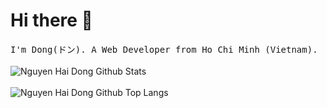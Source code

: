 # Hi there 👋

<p align="start">
  <samp>
I'm Dong(ドン). A Web Developer from Ho Chi Minh (Vietnam).
  </samp>
  <br/>
  <br/>
  <img src="https://github-readme-stats.vercel.app/api?username=haidongNg&count_private=true&show_icons=true" alt="Nguyen Hai Dong Github Stats"></img>
  <br/>
  <br/>
  <img src="https://github-readme-stats.vercel.app/api/top-langs/?username=haidongNg&langs_count=10&exclude_repo=mi-card-flutter&layout=compact" alt="Nguyen Hai Dong Github Top Langs"></img>
</p>

<!--
**haidongNg/haidongNg** is a ✨ _special_ ✨ repository because its `README.md` (this file) appears on your GitHub profile.

Here are some ideas to get you started:

- 🔭 I’m currently working on ...
- 🌱 I’m currently learning ...
- 👯 I’m looking to collaborate on ...
- 🤔 I’m looking for help with ...
- 💬 Ask me about ...
- 📫 How to reach me: ...
- 😄 Pronouns: ...
- ⚡ Fun fact: ...
-->

